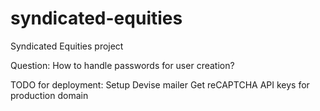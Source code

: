 # syndicated-equities
Syndicated Equities project

Question: How to handle passwords for user creation?

TODO for deployment:
Setup Devise mailer
Get reCAPTCHA API keys for production domain

